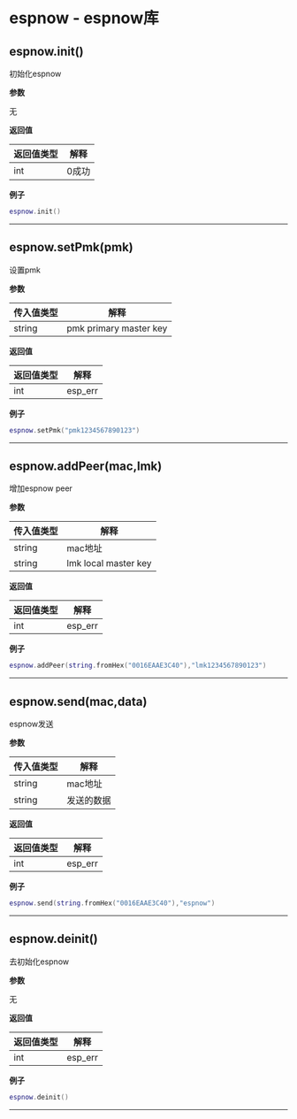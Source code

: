 # espnow - espnow库

## espnow.init()

初始化espnow

**参数**

无

**返回值**

|返回值类型|解释|
|-|-|
|int|0成功  |

**例子**

```lua
espnow.init()

```

---

## espnow.setPmk(pmk)

设置pmk

**参数**

|传入值类型|解释|
|-|-|
|string|pmk primary master key|

**返回值**

|返回值类型|解释|
|-|-|
|int|esp_err|

**例子**

```lua
espnow.setPmk("pmk1234567890123")

```

---

## espnow.addPeer(mac,lmk)

增加espnow peer

**参数**

|传入值类型|解释|
|-|-|
|string|mac地址|
|string|lmk local master key|

**返回值**

|返回值类型|解释|
|-|-|
|int|esp_err|

**例子**

```lua
espnow.addPeer(string.fromHex("0016EAAE3C40"),"lmk1234567890123")

```

---

## espnow.send(mac,data)

espnow发送

**参数**

|传入值类型|解释|
|-|-|
|string|mac地址|
|string|发送的数据|

**返回值**

|返回值类型|解释|
|-|-|
|int|esp_err|

**例子**

```lua
espnow.send(string.fromHex("0016EAAE3C40"),"espnow")

```

---

## espnow.deinit()

去初始化espnow

**参数**

无

**返回值**

|返回值类型|解释|
|-|-|
|int|esp_err|

**例子**

```lua
espnow.deinit()

```

---

